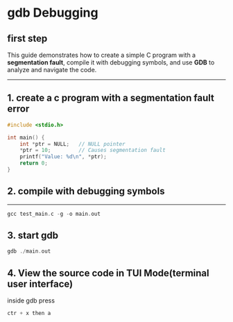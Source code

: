 # gdb Debugging 

## first step 
This guide demonstrates how to create a simple C program with a **segmentation fault**, compile it with debugging symbols, and use **GDB** to analyze and navigate the code.

---

## 1. create a c program with a segmentation fault error 

```c
#include <stdio.h>

int main() {
    int *ptr = NULL;   // NULL pointer
    *ptr = 10;         // Causes segmentation fault
    printf("Value: %d\n", *ptr);
    return 0;
}
```
## 2. compile with debugging symbols 

--- 
```c
gcc test_main.c -g -o main.out
```
## 3. start gdb

```c
gdb ./main.out
```
## 4. View the source code in TUI Mode(terminal user interface)
inside gdb press 
```c
ctr + x then a
```
